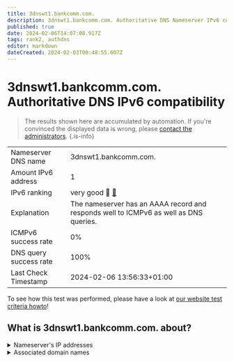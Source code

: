 ```yaml
---
title: 3dnswt1.bankcomm.com.
description: 3dnswt1.bankcomm.com. Authoritative DNS Nameserver IPv6 compatibility
published: true
date: 2024-02-06T14:07:08.917Z
tags: rank2, authdns
editor: markdown
dateCreated: 2024-02-03T00:48:55.607Z
---
```


# 3dnswt1.bankcomm.com. Authoritative DNS IPv6 compatibility

> The results shown here are accumulated by automation. If you're convinced the displayed data is wrong, please [contact the administrators](/howto/chat). 
{.is-info}




|   |   |
| - | - |
| Nameserver DNS name | 3dnswt1.bankcomm.com.
| Amount IPv6 address | 1
| IPv6 ranking | very good :2nd_place_medal: [🔗](/howto/ranking) |
| Explanation | The nameserver has an AAAA record and responds well to ICMPv6 as well as DNS queries. |
| ICMPv6 success rate | 0%|
| DNS query success rate | 100% |
| Last Check Timestamp | 2024-02-06 13:56:33+01:00 |

To see how this test was performed, please have a look at [our website test criteria howto](/howto/testcriteria/authdns)!


## What is 3dnswt1.bankcomm.com. about?




<details>
<summary>Nameserver's IP addresses</summary>

2408:8026:a0:1f00::53

</details>



<details>
<summary>Associated domain names</summary>

www.bankcomm.com

</details>
